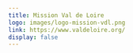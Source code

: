 ```yaml
---
title: Mission Val de Loire
logo: images/logo-mission-vdl.png
link: https://www.valdeloire.org/
display: false
---
```


